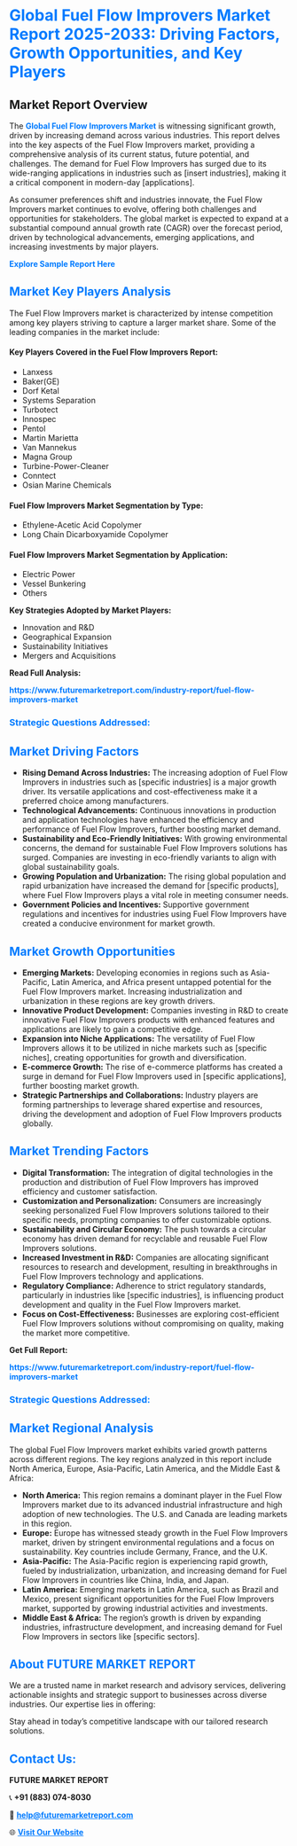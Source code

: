 <h1 style="color: #007BFF;">Global Fuel Flow Improvers Market Report 2025-2033: Driving Factors, Growth Opportunities, and Key Players</h1>

<section id="overview">
<h2>Market Report Overview</h2>
<p>The <a href="https://www.futuremarketreport.com/industry-report/fuel-flow-improvers-market" style="color: #007BFF; text-decoration: none;"><strong>Global Fuel Flow Improvers Market</strong></a> is witnessing significant growth, driven by increasing demand across various industries. This report delves into the key aspects of the Fuel Flow Improvers market, providing a comprehensive analysis of its current status, future potential, and challenges. The demand for Fuel Flow Improvers has surged due to its wide-ranging applications in industries such as [insert industries], making it a critical component in modern-day [applications].</p>
<p>As consumer preferences shift and industries innovate, the Fuel Flow Improvers market continues to evolve, offering both challenges and opportunities for stakeholders. The global market is expected to expand at a substantial compound annual growth rate (CAGR) over the forecast period, driven by technological advancements, emerging applications, and increasing investments by major players.</p>
</section>

<section id="overview">
<p><a href="https://www.futuremarketreport.com/request-sample/reportId=50589" style="color: #007BFF; text-decoration: none;"><strong>Explore Sample Report Here</strong></a></p>
</section>

<section id="key-players">
<h2 style="color: #007BFF;">Market Key Players Analysis</h2>
<p>The Fuel Flow Improvers market is characterized by intense competition among key players striving to capture a larger market share. Some of the leading companies in the market include:</p>
<h4>Key Players Covered in the Fuel Flow Improvers Report:</h4>
<ul><li>Lanxess</li><li>Baker(GE)</li><li>Dorf Ketal</li><li>Systems Separation</li><li>Turbotect</li><li>Innospec</li><li>Pentol</li><li>Martin Marietta</li><li>Van Mannekus</li><li>Magna Group</li><li>Turbine-Power-Cleaner</li><li>Conntect</li><li>Osian Marine Chemicals</li></ul>
<h4>Fuel Flow Improvers Market Segmentation by Type:</h4>
<ul><li>Ethylene-Acetic Acid Copolymer</li><li>Long Chain Dicarboxyamide Copolymer</li></ul>

<h4>Fuel Flow Improvers Market Segmentation by Application:</h4>
<ul><li>Electric Power</li><li>Vessel Bunkering</li><li>Others</li></ul>
<p><strong>Key Strategies Adopted by Market Players:</strong></p>
<ul>
<li>Innovation and R&D</li>
<li>Geographical Expansion</li>
<li>Sustainability Initiatives</li>
<li>Mergers and Acquisitions</li>
</ul>
</section>

<section>
<p><strong>Read Full Analysis: </strong></p><a href="https://www.futuremarketreport.com/industry-report/fuel-flow-improvers-market" style="color: #007BFF; text-decoration: none;"><strong>https://www.futuremarketreport.com/industry-report/fuel-flow-improvers-market</strong></a>
<h3 style="color: #007BFF;">Strategic Questions Addressed:</h3>
</section>

<section id="driving-factors">
<h2 style="color: #007BFF;">Market Driving Factors</h2>
<ul>
<li><strong>Rising Demand Across Industries:</strong> The increasing adoption of Fuel Flow Improvers in industries such as [specific industries] is a major growth driver. Its versatile applications and cost-effectiveness make it a preferred choice among manufacturers.</li>
<li><strong>Technological Advancements:</strong> Continuous innovations in production and application technologies have enhanced the efficiency and performance of Fuel Flow Improvers, further boosting market demand.</li>
<li><strong>Sustainability and Eco-Friendly Initiatives:</strong> With growing environmental concerns, the demand for sustainable Fuel Flow Improvers solutions has surged. Companies are investing in eco-friendly variants to align with global sustainability goals.</li>
<li><strong>Growing Population and Urbanization:</strong> The rising global population and rapid urbanization have increased the demand for [specific products], where Fuel Flow Improvers plays a vital role in meeting consumer needs.</li>
<li><strong>Government Policies and Incentives:</strong> Supportive government regulations and incentives for industries using Fuel Flow Improvers have created a conducive environment for market growth.</li>
</ul>
</section>

<section id="growth-opportunities">
<h2 style="color: #007BFF;">Market Growth Opportunities</h2>
<ul>
<li><strong>Emerging Markets:</strong> Developing economies in regions such as Asia-Pacific, Latin America, and Africa present untapped potential for the Fuel Flow Improvers market. Increasing industrialization and urbanization in these regions are key growth drivers.</li>
<li><strong>Innovative Product Development:</strong> Companies investing in R&D to create innovative Fuel Flow Improvers products with enhanced features and applications are likely to gain a competitive edge.</li>
<li><strong>Expansion into Niche Applications:</strong> The versatility of Fuel Flow Improvers allows it to be utilized in niche markets such as [specific niches], creating opportunities for growth and diversification.</li>
<li><strong>E-commerce Growth:</strong> The rise of e-commerce platforms has created a surge in demand for Fuel Flow Improvers used in [specific applications], further boosting market growth.</li>
<li><strong>Strategic Partnerships and Collaborations:</strong> Industry players are forming partnerships to leverage shared expertise and resources, driving the development and adoption of Fuel Flow Improvers products globally.</li>
</ul>
</section>

<section id="trending-factors">
<h2 style="color: #007BFF;">Market Trending Factors</h2>
<ul>
<li><strong>Digital Transformation:</strong> The integration of digital technologies in the production and distribution of Fuel Flow Improvers has improved efficiency and customer satisfaction.</li>
<li><strong>Customization and Personalization:</strong> Consumers are increasingly seeking personalized Fuel Flow Improvers solutions tailored to their specific needs, prompting companies to offer customizable options.</li>
<li><strong>Sustainability and Circular Economy:</strong> The push towards a circular economy has driven demand for recyclable and reusable Fuel Flow Improvers solutions.</li>
<li><strong>Increased Investment in R&D:</strong> Companies are allocating significant resources to research and development, resulting in breakthroughs in Fuel Flow Improvers technology and applications.</li>
<li><strong>Regulatory Compliance:</strong> Adherence to strict regulatory standards, particularly in industries like [specific industries], is influencing product development and quality in the Fuel Flow Improvers market.</li>
<li><strong>Focus on Cost-Effectiveness:</strong> Businesses are exploring cost-efficient Fuel Flow Improvers solutions without compromising on quality, making the market more competitive.</li>
</ul>
</section>

<section>
<p><strong>Get Full Report: </strong></p><a href="https://www.futuremarketreport.com/industry-report/fuel-flow-improvers-market" style="color: #007BFF; text-decoration: none;"><strong>https://www.futuremarketreport.com/industry-report/fuel-flow-improvers-market</strong></a>
<h3 style="color: #007BFF;">Strategic Questions Addressed:</h3>
</section>


<section id="regional-analysis">
<h2 style="color: #007BFF;">Market Regional Analysis</h2>
<p>The global Fuel Flow Improvers market exhibits varied growth patterns across different regions. The key regions analyzed in this report include North America, Europe, Asia-Pacific, Latin America, and the Middle East & Africa:</p>
<ul>
<li><strong>North America:</strong> This region remains a dominant player in the Fuel Flow Improvers market due to its advanced industrial infrastructure and high adoption of new technologies. The U.S. and Canada are leading markets in this region.</li>
<li><strong>Europe:</strong> Europe has witnessed steady growth in the Fuel Flow Improvers market, driven by stringent environmental regulations and a focus on sustainability. Key countries include Germany, France, and the U.K.</li>
<li><strong>Asia-Pacific:</strong> The Asia-Pacific region is experiencing rapid growth, fueled by industrialization, urbanization, and increasing demand for Fuel Flow Improvers in countries like China, India, and Japan.</li>
<li><strong>Latin America:</strong> Emerging markets in Latin America, such as Brazil and Mexico, present significant opportunities for the Fuel Flow Improvers market, supported by growing industrial activities and investments.</li>
<li><strong>Middle East & Africa:</strong> The region’s growth is driven by expanding industries, infrastructure development, and increasing demand for Fuel Flow Improvers in sectors like [specific sectors].</li>
</ul>
</section>

<footer>
<h2 style="color: #007BFF;">About FUTURE MARKET REPORT</h2>
<p>We are a trusted name in market research and advisory services, delivering actionable insights and strategic support to businesses across diverse industries. Our expertise lies in offering:</p>

<p>Stay ahead in today’s competitive landscape with our tailored research solutions.</p>

<h2 style="color: #007BFF;">Contact Us:</h2>
<p><strong>FUTURE MARKET REPORT</strong></p>
<p>📞 <strong>+91 (883) 074-8030</strong></p>
<p>📧 <strong><a href="mailto:help@futuremarketreport.com" style="color: #007BFF;">help@futuremarketreport.com</a></strong></p>
<p>🌐 <strong><a href="https://www.futuremarketreport.com/" style="color: #007BFF;">Visit Our Website</a></strong></p>
</footer>